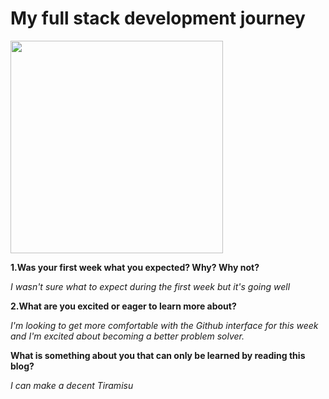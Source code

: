 # My full stack development journey

<img src="InstaToon.jpg" width="340px" height="340px">

**1.Was your first week what you expected? Why? Why not?**

_I wasn't sure what to expect during the first week but it's going well_

**2.What are you excited or eager to learn more about?**

_I'm looking to get more comfortable with the Github interface for this week 
   and I'm excited about becoming a better problem solver._

**What is something about you that can only be learned by reading this blog?**

_I can make a decent Tiramisu_
